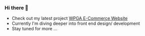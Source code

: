 ### Hi there 👋

- Check out my latest project [WPGA E-Commerce Website](https://eshop.wpgam.com/)
- Currently I'm diving deeper into front end design/ development
- Stay tuned for more ...
